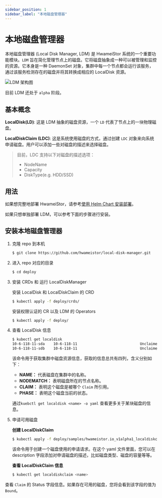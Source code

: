 ```yaml
---
sidebar_position: 1
sidebar_label: "本地磁盘管理器"
---
```


# 本地磁盘管理器

本地磁盘管理器 (Local Disk Manager, LDM) 是 HwameiStor 系统的一个重要功能模块。`LDM` 旨在简化管理节点上的磁盘。它将磁盘抽象成一种可以被管理和监控的资源。它本身是一种 DaemonSet 对象，集群中每一个节点都会运行该服务，通过该服务检测存在的磁盘并将其转换成相应的 LocalDisk 资源。

![LDM 架构图](../img/ldm.png)

目前 LDM 还处于 `alpha` 阶段。

## 基本概念

**LocalDisk(LD)**: 这是 LDM 抽象的磁盘资源，一个 `LD` 代表了节点上的一块物理磁盘。

**LocalDiskClaim (LDC)**: 这是系统使用磁盘的方式，通过创建 `LDC` 对象来向系统申请磁盘。用户可以添加一些对磁盘的描述来选择磁盘。

> 目前，LDC 支持以下对磁盘的描述选项：
>
> - NodeName
> - Capacity
> - DiskType(e.g. HDD/SSD)

## 用法

如果想完整地部署 HwameiStor，请参考[使用 Helm Chart 安装部署](../install/deploy.md)。

如果只想单独部署 LDM，可以参考下面的步骤进行安装。

## 安装本地磁盘管理器

1. 克隆  repo 到本机

    ```bash
    $ git clone https://github.com/hwameistor/local-disk-manager.git
    ```

2. 进入 repo 对应的目录

    ```bash
    $ cd deploy
    ```

3. 安装 CRDs 和 运行 LocalDiskManager

    安装 LocalDisk 和 LocalDiskClaim 的 CRD

    ```bash
    $ kubectl apply -f deploy/crds/
    ```

    安装权限认证的 CR 以及 LDM 的 Operators

    ```bash
    $ kubectl apply -f deploy/
    ```

4. 查看 LocalDisk 信息

    ```bash
    $ kubectl get localdisk
    10-6-118-11-sda    10-6-118-11                             Unclaimed
    10-6-118-11-sdb    10-6-118-11                             Unclaimed
    ```

    该命令用于获取集群中磁盘资源信息，获取的信息总共有四列，含义分别如下：

      - **NAME：** 代表磁盘在集群中的名称。
      - **NODEMATCH：** 表明磁盘所在的节点名称。
      - **CLAIM：** 表明这个磁盘是被哪个 `Claim` 所引用。
      - **PHASE：** 表明这个磁盘当前的状态。

    通过`kuebctl get localdisk <name> -o yaml` 查看更多关于某块磁盘的信息。

5. 申请可用磁盘

    **创建 LocalDiskClaim**

    ```bash
    $ kubectl apply -f deploy/samples/hwameistor.io_v1alpha1_localdiskclaim_cr.yaml
    ```

    该命令用于创建一个磁盘使用的申请请求。在这个 yaml 文件里面，您可以在 description 字段添加对申请磁盘的描述，比如磁盘类型、磁盘的容量等等。

    **查看 LocalDiskClaim 信息**

    ```bash
    $ kubectl get localdiskclaim <name>
    ```

查看 `Claim` 的 Status 字段信息。如果存在可用的磁盘，您将会看到该字段的值为 `Bound`。
